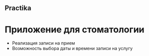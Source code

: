 ## Practika

# Приложение для стоматологии

* Реализация записи на прием
* Возможность выбора даты и времени записи на услугу
